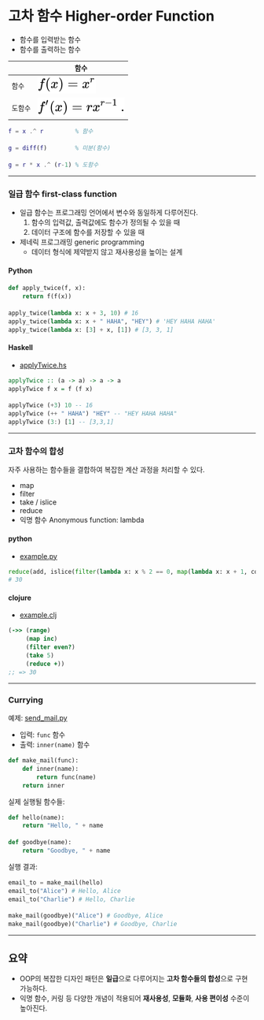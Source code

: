 # 고차 함수 Higher-order Function

- 함수를 입력받는 함수
- 함수를 출력하는 함수

|        | 함수                     |
| ------ | ------------------------ |
| 함수   | ![](../images/xr.svg)    |
| 도함수 | ![](../images/rxr-1.svg) |

```Matlab
f = x .^ r         % 함수

g = diff(f)        % 미분(함수)

g = r * x .^ (r-1) % 도함수
```

---

### 일급 함수 first-class function

- 일급 함수는 프로그래밍 언어에서 변수와 동일하게 다루어진다.
  1. 함수의 입력값, 출력값에도 함수가 정의될 수 있을 때
  2. 데이터 구조에 함수를 저장할 수 있을 때
- 제네릭 프로그래밍 generic programming
  - 데이터 형식에 제약받지 않고 재사용성을 높이는 설계

#### Python

```python
def apply_twice(f, x):
    return f(f(x))

apply_twice(lambda x: x + 3, 10) # 16
apply_twice(lambda x: x + " HAHA", "HEY") # 'HEY HAHA HAHA'
apply_twice(lambda x: [3] + x, [1]) # [3, 3, 1]
```

#### Haskell

- [applyTwice.hs](../src/hof/applyTwice.hs)

```hs
applyTwice :: (a -> a) -> a -> a
applyTwice f x = f (f x)

applyTwice (+3) 10 -- 16
applyTwice (++ " HAHA") "HEY" -- "HEY HAHA HAHA"
applyTwice (3:) [1] -- [3,3,1]
```

---

### 고차 함수의 합성

자주 사용하는 함수들을 결합하여 복잡한 계산 과정을 처리할 수 있다.

- map
- filter
- take / islice
- reduce
- 익명 함수 Anonymous function: lambda

#### python

- [example.py](../src/hof/example.py)

```py
reduce(add, islice(filter(lambda x: x % 2 == 0, map(lambda x: x + 1, count())), 5))
# 30
```

#### clojure

- [example.clj](../src/hof/example.clj)

```clojure
(->> (range)
     (map inc)
     (filter even?)
     (take 5)
     (reduce +)) 
;; => 30
```

---

### Currying

예제: [send_mail.py](../src/hof/send_mail.py)

- 입력: `func` 함수
- 출력: `inner(name)` 함수

```py
def make_mail(func):
    def inner(name):
        return func(name)
    return inner
```

실제 실행될 함수들:

```py
def hello(name):
    return "Hello, " + name

def goodbye(name):
    return "Goodbye, " + name
```

실행 결과:

```py
email_to = make_mail(hello)
email_to("Alice") # Hello, Alice
email_to("Charlie") # Hello, Charlie

make_mail(goodbye)("Alice") # Goodbye, Alice
make_mail(goodbye)("Charlie") # Goodbye, Charlie
```

---

## 요약

- OOP의 복잡한 디자인 패턴은 **일급**으로 다루어지는 **고차 함수들의 합성**으로 구현 가능하다.
- 익명 함수, 커링 등 다양한 개념이 적용되어 **재사용성**, **모듈화**, **사용 편이성** 수준이 높아진다.
